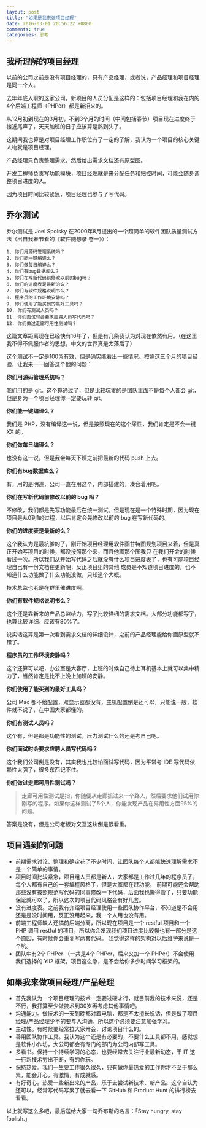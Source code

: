 ```yaml
---
layout: post
title: "如果是我来做项目经理"
date: 2016-03-01 20:56:22 +0800
comments: true
categories: 思考
---
```

## 我所理解的项目经理

以前的公司之前是没有项目经理的，只有产品经理，或者说，产品经理和项目经理是同一个人。

去年年底入职的这家公司，新项目的人员分配是这样的：包括项目经理和我在内的4个后端工程师（PHPer）都是新招来的。

从12月初到现在的3月初，不到3个月的时间（中间包括春节）项目现在进度终于接近尾声了，天天加班的日子应该算是熬到头了。

这期间我也算是对项目经理工作职位有了一定的了解，我认为一个项目的核心关键人物就是项目经理。

产品经理只负责整理需求，然后给出需求文档还有原型图。

开发工程师负责写功能模块，项目经理就是来分配任务和把控时间，可能会随身调整项目进度的人。

因为项目时间比较紧急，项目经理也参与了写代码。

<!--more-->

## 乔尔测试

乔尔测试是 Joel Spolsky 在2000年8月提出的一个超简单的软件团队质量测试方法（出自我春节看的《软件随想录 卷一》）：

```
1. 你们用源码管理系统吗？
2. 你们能一键编译么？
3. 你们做每日编译么？
4. 你们有bug数据库么？
5. 你们在写新代码前修改以前的bug吗？
6. 你们的进度表是最新的么？
7. 你们有软件规格说明书么？
8. 程序员的工作环境安静吗？
9. 你们使用了能买到的最好工具吗？
10. 你们有测试人员吗？
11. 你们面试时会要求应聘人员写代码吗？
12. 你们做过走廊可用性测试吗？
```

这篇文章距离现在已经快有16年了，但是有几条我认为对现在依然有用。（在这里我不得不佩服作者的思想，中文的世界真是太落后了）

这个测试不一定是100%有效，但是确实能看出一些情况。按照这三个月的项目经验，让我来一一回答这个他的问题：

**你们用源码管理系统吗？**

我们用的是 git。这个算通过了，但是比较坑爹的是团队里面不是每个人都会 git，但是身为一个项目经理你一定要玩转 git。

**你们能一键编译么？**

我们是 PHP，没有编译这一说，但是按照现在的这个尿性，我们肯定是不会一键 XX 的。

**你们做每日编译么？**

也没有这一说，但是我会每天下班之前把最新的代码 push 上去。

**你们有bug数据库么？**

有，用的是明道，公司一直在用这个，内部搭建的，凑合着用吧。

**你们在写新代码前修改以前的 bug 吗？**

不修改，我们都是先写功能最后在统一测试。但是现在是一个特殊时期，因为现在项目是从0到1的过程，以后肯定会先修改以前的 bug 在写新代码的。

**你们的进度表是最新的么？**

这个我认为是最坑爹的了，刚开始项目经理用软件画甘特图规划项目来着，但是真正开始写项目的时候，都没按照那个来，而且他画那个图我只
在我们开会的时候看过一次。所以我们从开始写代码之后就没有什么项目进度表了，也有可能项目经理自己有一份文档在更新吧，反正项目组的其他
成员是不知道项目进度的，也不知道什么功能做了什么功能没做，只知道个大概。

技术总监也老是在群里催进度啊。

**你们有软件规格说明书么？**

这个还是靠新来的产品总监给力，写了比较详细的需求文档。大部分功能都写了，也算比较详细，应该有80%了。

说实话这算是第一次看到需求文档的详细设计，之前的产品经理能给你画原型就不错了。

**程序员的工作环境安静吗？**

这个还算可以吧，办公室是大客厅，上班的时候自己待上耳机基本上就可以集中精力了，当然肯定是比不上晚上加班的安静。

**你们使用了能买到的最好工具吗？**

公司 Mac 都不给配置，双显示器都没有，主机配置倒是还可以，只能说一般，软件就不说了，在中国大家都懂的。

**你们有测试人员吗？**

这个有，但是都是功能性的测试，压力测试什么的还是考自己吧。

**你们面试时会要求应聘人员写代码吗？**

这个我们公司倒是没有，其实我也比较怕面试写代码，因为平常考 IDE 写代码依赖性太强了，很多东西记不住。

**你们做过走廊可用性测试吗？**

> 走廊可用性测试是指，你随便从走廊抓过来一个路人，然后要求他们试用你刚写的程序。如果你这样测试了5个人，你能发现产品在易用性方面95%的问题。

答案是没有，但是公司老板对交互这块倒是很看重。

## 项目遇到的问题

- 前期需求讨论、整理和确定花了不少时间，让团队每个人都能快速理解需求不是一个简单的事情。
- 项目时间比较紧急，项目组人员都是新人，大家都是工作过几年的程序员了，每个人都有自己的一套编程风格了，但是大家都在赶功能，
前期可能还会帮助那些没有按照规范写代码的同事修改一下代码，后面我也懒得管了，只要功能保证就可以了，所以这次的项目代码风格会有好几套。
- 没有进度表。之前我有介绍项目经理使用一些团队协作平台，不知道是不会用还是是没时间用，反正没用起来，我一个人用也没有用。
- 前端工程师缺人还搞前后端分离，所以现在项目是一个 restful 项目和一个 PHP 调用 restful 的项目，所以你会发现我们项目进度比较慢也有一部分是这个原因，有时候你会重复写两套代码。
我觉得这样的架构对以后维护来说是一个坑。
- 团队中有2个 PHPer （一共是4个 PHPer，后来又加一个 PHPer）不会使用我们选择的 Yii2 框架。项目这么急，是不会给你多少时间学习框架的。

## 如果我来做项目经理/产品经理

- 首先我认为一个项目经理的技术一定要过硬才行，就目前我的技术来说，还是不行，我打算至少做技术到30岁再考虑其他事情吧。
- 沟通能力。做技术的一天到晚都对着电脑，都是不太擅长说话，但是做了项目经理/产品经理少不的要与人沟通，所以这个必须要注意加强学习。
- 主动性。有时候要经常拉大家开会，讨论项目什么的。
- 善用团队协作工具。我认为这个还是有必要的，不要什么工具都不用，感觉想是软件小作坊，大公司都会有专门的部门为公司内部写工具。
- 多看书。保持一个持续学习的心态，也要经常去关注行业最新动态，干 IT 这一行新技术穷出不断，有的你玩。
- 保持热爱。我们一生要工作很久很久，只有做你最热爱的工作你才不至于那么累，能会开心，有激情，有成就感。
- 有好奇心。热爱一些新出来的产品，乐于去尝试新技术、新产品。这个自认为还可以，经常写代码写累了就去看一下 GitHub 和 Product Hunt 的排行榜去看看。

以上就写这么多吧，最后送给大家一句乔布斯的名言：「Stay hungry, stay foolish.」
